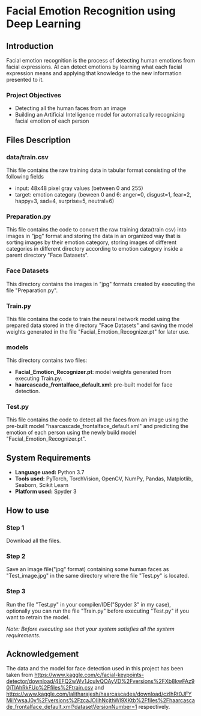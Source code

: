 # Facial Emotion Recognition using Deep Learning
## Introduction
Facial emotion recognition is the process of detecting human emotions from facial expressions. 
AI can detect emotions by learning what each facial expression means and applying that knowledge to the new information presented to it. 
### Project Objectives 
- Detecting all the human faces from an image
- Building an Artificial Intelligence model for automatically recognizing facial emotion of each person
## Files Description
### data/train.csv
This file contains the raw training data in tabular format consisting of the following fields 
- input: 48x48 pixel gray values (between 0 and 255)
- target: emotion category (beween 0 and 6: anger=0, disgust=1, fear=2, happy=3, sad=4, surprise=5, neutral=6) 
### Preparation.py 
This file contains the code to convert the raw training data(train csv) into images in "jpg" format and storing the data in an organized way that is sorting images by their emotion category, storing images of different categories in different directory according to emotion category inside a parent directory "Face Datasets".
### Face Datasets 
This directory contains the images in "jpg" formats created by executing the file "Preparation.py".
### Train.py
This file contains the code to train the neural network model using the prepared data stored in the directory "Face Datasets" and saving the model weights generated in the file "Facial_Emotion_Recognizer.pt" for later use. 
### models
This directory contains two files:
- **Facial_Emotion_Recognizer.pt**: model weights generated from executing Train.py.
- **haarcascade_frontalface_default.xml**: pre-built model for face detection. 
### Test.py
This file contains the code to detect all the faces from an image using the pre-built model "haarcascade_frontalface_default.xml" and predicting the emotion of each person using the newly build model "Facial_Emotion_Recognizer.pt".

## System Requirements
- **Language uaed:** Python 3.7
- **Tools used:** PyTorch, TorchVision, OpenCV, NumPy, Pandas, Matplotlib, Seaborn, Scikit Learn 
- **Platform used:** Spyder 3

## How to use
### Step 1 
Download all the files.
### Step 2
Save an image file("jpg" format) containing some human faces as "Test_image.jpg" in the same directory where the file "Test.py" is located.
### Step 3
Run the file "Test.py" in your compiler/IDE("Spyder 3" in my case), optionally you can run the file "Train.py" before executing "Test.py" if you want to retrain the model.

*Note: Before executing see that your system satisfies all the system requirements.*

## Acknowledgement 
The data and the model for face detection used in this project has been taken from https://www.kaggle.com/c/facial-keypoints-detector/download/4EFQ2wWv1JculvQOAyVD%2Fversions%2FXb8kwFAz90jTlAhRkFUo%2Ffiles%2Ftrain.csv and https://www.kaggle.com/lalitharajesh/haarcascades/download/czIhRt0JFYMiIYwsaJ0y%2Fversions%2FzcaJOIihNcjthWl9XKtb%2Ffiles%2Fhaarcascade_frontalface_default.xml?datasetVersionNumber=1 respectively.
